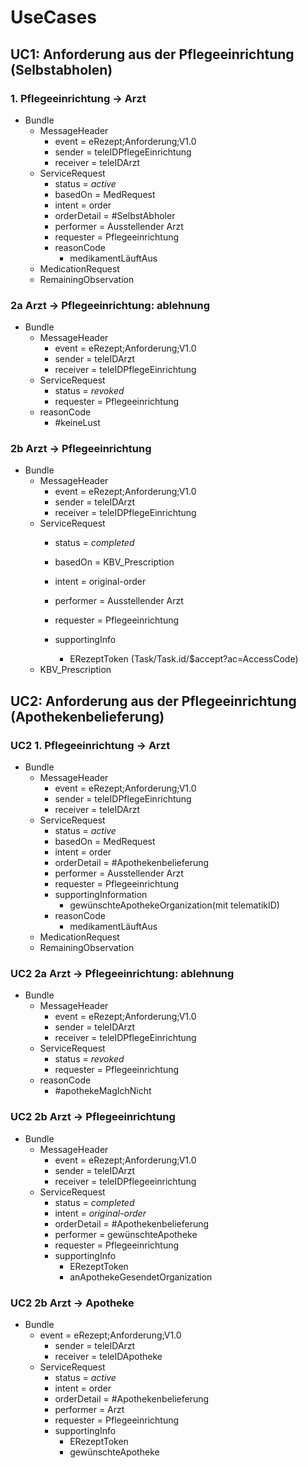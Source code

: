 # UseCases

## UC1: Anforderung aus der Pflegeeinrichtung (Selbstabholen)

### 1. Pflegeeinrichtung -> Arzt

* Bundle
  * MessageHeader
    * event = eRezept;Anforderung;V1.0
    * sender = teleIDPflegeEinrichtung
    * receiver = teleIDArzt
  * ServiceRequest
    * status = *active*
    * basedOn = MedRequest
    * intent = order
    * orderDetail = #SelbstAbholer
    * performer = Ausstellender Arzt
    * requester = Pflegeeinrichtung
    * reasonCode
      * medikamentLäuftAus
  * MedicationRequest
  * RemainingObservation

### 2a Arzt -> Pflegeeinrichtung: ablehnung

* Bundle
  * MessageHeader
    * event = eRezept;Anforderung;V1.0
    * sender = teleIDArzt
    * receiver = teleIDPflegeEinrichtung
  * ServiceRequest
    * status = *revoked*
    * requester = Pflegeeinrichtung
  * reasonCode
    * #keineLust

### 2b Arzt -> Pflegeeinrichtung

* Bundle
  * MessageHeader
    * event = eRezept;Anforderung;V1.0
    * sender = teleIDArzt
    * receiver = teleIDPflegeEinrichtung
  * ServiceRequest
    * status = *completed*
    * basedOn = KBV_Prescription
    * intent = original-order

    * performer = Ausstellender Arzt
    * requester = Pflegeeinrichtung
    * supportingInfo
      * ERezeptToken (Task/Task.id/$accept?ac=AccessCode)
  * KBV_Prescription

## UC2: Anforderung aus der Pflegeeinrichtung (Apothekenbelieferung)

### UC2 1. Pflegeeinrichtung -> Arzt

* Bundle
  * MessageHeader
    * event = eRezept;Anforderung;V1.0
    * sender = teleIDPflegeEinrichtung
    * receiver = teleIDArzt
  * ServiceRequest
    * status = *active*
    * basedOn = MedRequest
    * intent = order
    * orderDetail = #Apothekenbelieferung
    * performer = Ausstellender Arzt
    * requester = Pflegeeinrichtung
    * supportingInformation
      * gewünschteApothekeOrganization(mit telematikID)
    * reasonCode
      * medikamentLäuftAus
  * MedicationRequest
  * RemainingObservation

### UC2 2a Arzt -> Pflegeeinrichtung: ablehnung

* Bundle
  * MessageHeader
    * event = eRezept;Anforderung;V1.0
    * sender = teleIDArzt
    * receiver = teleIDPflegeEinrichtung
  * ServiceRequest
    * status = *revoked*
    * requester = Pflegeeinrichtung
  * reasonCode
    * #apothekeMagIchNicht

### UC2 2b Arzt -> Pflegeeinrichtung

* Bundle
  * MessageHeader
    * event = eRezept;Anforderung;V1.0
    * sender = teleIDArzt
    * receiver = teleIDPflegeeinrichtung
  * ServiceRequest
    * status = *completed*
    * intent = *original-order*
    * orderDetail = #Apothekenbelieferung
    * performer = gewünschteApotheke
    * requester = Pflegeeinrichtung
    * supportingInfo
      * ERezeptToken
      * anApothekeGesendetOrganization

### UC2 2b Arzt -> Apotheke

* Bundle
  * event = eRezept;Anforderung;V1.0
    * sender = teleIDArzt
    * receiver = teleIDApotheke
  * ServiceRequest
    * status = *active*
    * intent = order
    * orderDetail = #Apothekenbelieferung
    * performer = Arzt
    * requester = Pflegeeinrichtung
    * supportingInfo
      * ERezeptToken
      * gewünschteApotheke
